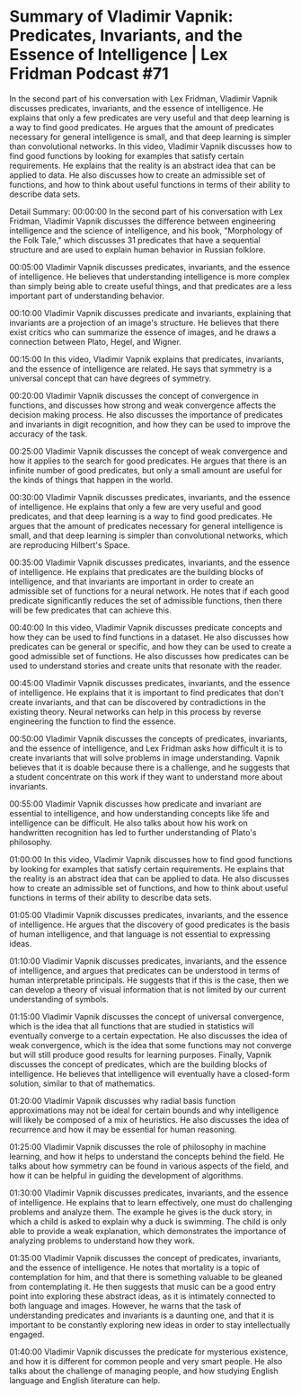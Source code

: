 # Summary of Vladimir Vapnik: Predicates, Invariants, and the Essence of Intelligence | Lex Fridman Podcast #71

In the second part of his conversation with Lex Fridman, Vladimir Vapnik discusses predicates, invariants, and the essence of intelligence. He explains that only a few predicates are very useful and that deep learning is a way to find good predicates. He argues that the amount of predicates necessary for general intelligence is small, and that deep learning is simpler than convolutional networks.
In this video, Vladimir Vapnik discusses how to find good functions by looking for examples that satisfy certain requirements. He explains that the reality is an abstract idea that can be applied to data. He also discusses how to create an admissible set of functions, and how to think about useful functions in terms of their ability to describe data sets.

Detail Summary: 
00:00:00
In the second part of his conversation with Lex Fridman, Vladimir Vapnik discusses the difference between engineering intelligence and the science of intelligence, and his book, "Morphology of the Folk Tale," which discusses 31 predicates that have a sequential structure and are used to explain human behavior in Russian folklore.

00:05:00
Vladimir Vapnik discusses predicates, invariants, and the essence of intelligence. He believes that understanding intelligence is more complex than simply being able to create useful things, and that predicates are a less important part of understanding behavior.

00:10:00
Vladimir Vapnik discusses predicate and invariants, explaining that invariants are a projection of an image's structure. He believes that there exist critics who can summarize the essence of images, and he draws a connection between Plato, Hegel, and Wigner.

00:15:00
In this video, Vladimir Vapnik explains that predicates, invariants, and the essence of intelligence are related. He says that symmetry is a universal concept that can have degrees of symmetry.

00:20:00
Vladimir Vapnik discusses the concept of convergence in functions, and discusses how strong and weak convergence affects the decision making process. He also discusses the importance of predicates and invariants in digit recognition, and how they can be used to improve the accuracy of the task.

00:25:00
Vladimir Vapnik discusses the concept of weak convergence and how it applies to the search for good predicates. He argues that there is an infinite number of good predicates, but only a small amount are useful for the kinds of things that happen in the world.

00:30:00
Vladimir Vapnik discusses predicates, invariants, and the essence of intelligence. He explains that only a few are very useful and good predicates, and that deep learning is a way to find good predicates. He argues that the amount of predicates necessary for general intelligence is small, and that deep learning is simpler than convolutional networks, which are reproducing Hilbert's Space.

00:35:00
Vladimir Vapnik discusses predicates, invariants, and the essence of intelligence. He explains that predicates are the building blocks of intelligence, and that invariants are important in order to create an admissible set of functions for a neural network. He notes that if each good predicate significantly reduces the set of admissible functions, then there will be few predicates that can achieve this.

00:40:00
In this video, Vladimir Vapnik discusses predicate concepts and how they can be used to find functions in a dataset. He also discusses how predicates can be general or specific, and how they can be used to create a good admissible set of functions. He also discusses how predicates can be used to understand stories and create units that resonate with the reader.

00:45:00
Vladimir Vapnik discusses predicates, invariants, and the essence of intelligence. He explains that it is important to find predicates that don't create invariants, and that can be discovered by contradictions in the existing theory. Neural networks can help in this process by reverse engineering the function to find the essence.

00:50:00
Vladimir Vapnik discusses the concepts of predicates, invariants, and the essence of intelligence, and Lex Fridman asks how difficult it is to create invariants that will solve problems in image understanding. Vapnik believes that it is doable because there is a challenge, and he suggests that a student concentrate on this work if they want to understand more about invariants.

00:55:00
Vladimir Vapnik discusses how predicate and invariant are essential to intelligence, and how understanding concepts like life and intelligence can be difficult. He also talks about how his work on handwritten recognition has led to further understanding of Plato's philosophy.

01:00:00
In this video, Vladimir Vapnik discusses how to find good functions by looking for examples that satisfy certain requirements. He explains that the reality is an abstract idea that can be applied to data. He also discusses how to create an admissible set of functions, and how to think about useful functions in terms of their ability to describe data sets.

01:05:00
Vladimir Vapnik discusses predicates, invariants, and the essence of intelligence. He argues that the discovery of good predicates is the basis of human intelligence, and that language is not essential to expressing ideas.

01:10:00
Vladimir Vapnik discusses predicates, invariants, and the essence of intelligence, and argues that predicates can be understood in terms of human interpretable principals. He suggests that if this is the case, then we can develop a theory of visual information that is not limited by our current understanding of symbols.

01:15:00
Vladimir Vapnik discusses the concept of universal convergence, which is the idea that all functions that are studied in statistics will eventually converge to a certain expectation. He also discusses the idea of weak convergence, which is the idea that some functions may not converge but will still produce good results for learning purposes. Finally, Vapnik discusses the concept of predicates, which are the building blocks of intelligence. He believes that intelligence will eventually have a closed-form solution, similar to that of mathematics.

01:20:00
Vladimir Vapnik discusses why radial basis function approximations may not be ideal for certain bounds and why intelligence will likely be composed of a mix of heuristics. He also discusses the idea of recurrence and how it may be essential for human reasoning.

01:25:00
Vladimir Vapnik discusses the role of philosophy in machine learning, and how it helps to understand the concepts behind the field. He talks about how symmetry can be found in various aspects of the field, and how it can be helpful in guiding the development of algorithms.

01:30:00
Vladimir Vapnik discusses predicates, invariants, and the essence of intelligence. He explains that to learn effectively, one must do challenging problems and analyze them. The example he gives is the duck story, in which a child is asked to explain why a duck is swimming. The child is only able to provide a weak explanation, which demonstrates the importance of analyzing problems to understand how they work.

01:35:00
Vladimir Vapnik discusses the concept of predicates, invariants, and the essence of intelligence. He notes that mortality is a topic of contemplation for him, and that there is something valuable to be gleaned from contemplating it. He then suggests that music can be a good entry point into exploring these abstract ideas, as it is intimately connected to both language and images. However, he warns that the task of understanding predicates and invariants is a daunting one, and that it is important to be constantly exploring new ideas in order to stay intellectually engaged.

01:40:00
Vladimir Vapnik discusses the predicate for mysterious existence, and how it is different for common people and very smart people. He also talks about the challenge of managing people, and how studying English language and English literature can help.

